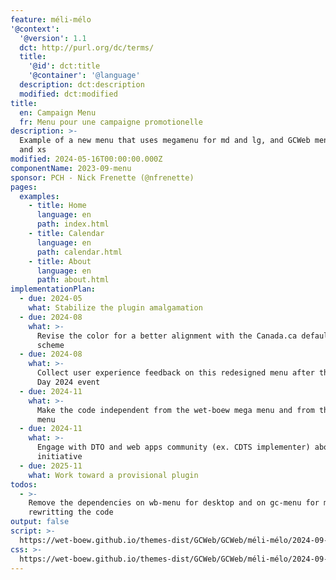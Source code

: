 ```yaml
---
feature: méli-mélo
'@context':
  '@version': 1.1
  dct: http://purl.org/dc/terms/
  title:
    '@id': dct:title
    '@container': '@language'
  description: dct:description
  modified: dct:modified
title:
  en: Campaign Menu
  fr: Menu pour une campaigne promotionelle
description: >-
  Example of a new menu that uses megamenu for md and lg, and GCWeb menu for sm
  and xs
modified: 2024-05-16T00:00:00.000Z
componentName: 2023-09-menu
sponsor: PCH - Nick Frenette (@nfrenette)
pages:
  examples:
    - title: Home
      language: en
      path: index.html
    - title: Calendar
      language: en
      path: calendar.html
    - title: About
      language: en
      path: about.html
implementationPlan:
  - due: 2024-05
    what: Stabilize the plugin amalgamation
  - due: 2024-08
    what: >-
      Revise the color for a better alignment with the Canada.ca default color
      scheme
  - due: 2024-08
    what: >-
      Collect user experience feedback on this redesigned menu after the Canada
      Day 2024 event
  - due: 2024-11
    what: >-
      Make the code independent from the wet-boew mega menu and from the GCWeb
      menu
  - due: 2024-11
    what: >-
      Engage with DTO and web apps community (ex. CDTS implementer) about this
      initiative
  - due: 2025-11
    what: Work toward a provisional plugin
todos:
  - >-
    Remove the dependencies on wb-menu for desktop and on gc-menu for mobile by
    rewritting the code
output: false
script: >-
  https://wet-boew.github.io/themes-dist/GCWeb/GCWeb/méli-mélo/2024-09-kejimkujik.js
css: >-
  https://wet-boew.github.io/themes-dist/GCWeb/GCWeb/méli-mélo/2024-09-kejimkujik.css
---
```

